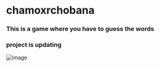 # chamoxrchobana
<h3>This is a game where you have to guess the words</h3>
<h3>project is updating</h3>

![image](https://github.com/yulo01/chamoxrchobana/assets/93291077/d93d53e6-3f10-4730-8f73-b9618c1023c8)
